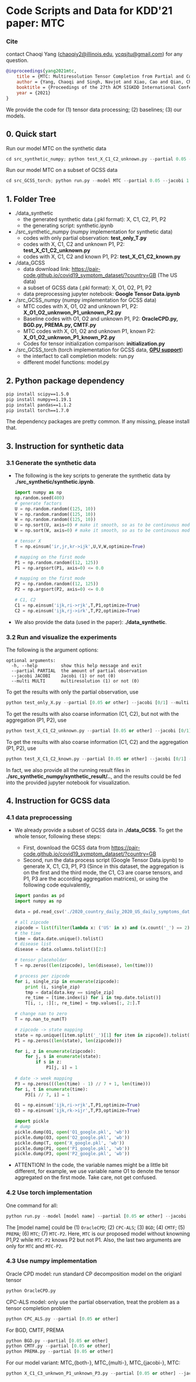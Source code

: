 # Code Scripts and Data for KDD'21 paper: MTC

### Cite
contact Chaoqi Yang (chaoqiy2@illinois.edu, ycqsjtu@gmail.com) for any question.

```bibtex
@inproceedings{yang2021mtc,
    title = {MTC: Multiresolution Tensor Completion from Partial and Coarse Observations},
    author = {Yang, Chaoqi and Singh, Navjot and Xiao, Cao and Qian, Cheng and Solomonik, Edgar and Sun, Jimeng},
    booktitle = {Proceedings of the 27th ACM SIGKDD International Conference on Knowledge Discovery and Data Mining (KDD) 2021},
    year = {2021}
}
```

We provide the code for (1) tensor data processing; (2) baselines; (3) our models.
## 0. Quick start
Run our model MTC on the synthetic data
```python
cd src_synthetic_numpy; python test_X_C1_C2_unknown.py --partial 0.05 --jacobi 1 --multi 1
```

Run our model MTC on a subset of GCSS data
```python
cd src_GCSS_torch; python run.py --model MTC --partial 0.05 --jacobi 1 --multi 1
```


## 1. Folder Tree

- ./data_synthetic
    - the generated synthetic data (.pkl format): X, C1, C2, P1, P2
    - the generating script: synthetic.ipynb
- ./src_synthetic_numpy (numpy implementation for synthetic data)
    * codes with only partial observation: **test_only_T.py**
    * codes with X, C1, C2 and unknown P1, P2: **test_X_C1_C2_unknown.py**
    * codes with X, C1, C2 and known P1, P2: **test_X_C1_C2_known.py**
- ./data_GCSS
    - data download link: https://pair-code.github.io/covid19_symptom_dataset/?country=GB (The US data)
    - a subset of GCSS data (.pkl format): X, O1, O2, P1, P2
    - data preprocessing jupyter notebook: **Google Tensor Data.ipynb**
- ./src_GCSS_numpy (numpy implementation for GCSS data)
    - MTC codes with X, O1, O2 and unknown P1, P2: **X_O1_O2_unknwon_P1_unknown_P2.py**
    - Baseline codes with O1, O2 and unknown P1, P2: **OracleCPD.py, BGD.py, PREMA.py, CMTF.py**
    - MTC codes with X, O1, O2 and unknown P1, known P2: **X_O1_O2_unknwon_P1_known_P2.py**
    - Codes for tensor initialization comparison: **initialization.py**
- ./src_GCSS_torch (torch implementation for GCSS data, <u>**GPU support**</u>)
    - the interfact to call completion models: run.py
    - different model functions: model.py

## 2. Python package dependency

```bash
pip install scipy==1.5.0
pip install numpy==1.19.1
pip install pandas==1.1.2
pip install torch==1.7.0
```
The dependency packages are pretty common. If any missing, please install that.

## 3. Instruction for synthetic data
### 3.1 Generate the synthetic data
- The following is the key scripts to generate the synthetic data by **./src_synthetic/synthetic.ipynb**.
    ```python
    import numpy as np
    np.random.seed(400)
    # generate factors
    U = np.random.random((125, 10))
    V = np.random.random((125, 10))
    W = np.random.random((125, 10))
    U = np.sort(U, axis=0) # make it smooth, so as to be continuous mode
    W = np.sort(W, axis=0) # make it smooth, so as to be continuous mode

    # tensor X
    T = np.einsum('ir,jr,kr->ijk',U,V,W,optimize=True)

    # mapping on the first mode
    P1 = np.random.random((12, 125))
    P1 = np.argsort(P1, axis=0) <= 0.0

    # mapping on the first mode
    P2 = np.random.random((12, 125))
    P2 = np.argsort(P2, axis=0) <= 0.0

    # C1, C2
    C1 = np.einsum('ijk,ri->rjk',T,P1,optimize=True)
    C2 = np.einsum('ijk,rj->irk',T,P2,optimize=True)
    ```

- We also provide the data (used in the paper): **./data_synthetic**.

### 3.2 Run and visualize the experiments
The following is the argument options:
```
optional arguments:
  -h, --help         show this help message and exit
  --partial PARTIAL  the amount of partial observation
  --jacobi JACOBI    Jacobi (1) or not (0)
  --multi MULTI      multiresolution (1) or not (0)
```
To get the results with only the partial observation, use
```python
python test_only_X.py --partial [0.05 or other] --jacobi [0/1] --multi [0/1]
```
To get the results with also coarse information (C1, C2), but not with the aggregation (P1, P2), use
```python
python test_X_C1_C2_unknown.py --partial [0.05 or other] --jacobi [0/1] --multi [0/1]
```

To get the results with also coarse information (C1, C2) and the aggregation (P1, P2), use
```python
python test_X_C1_C2_known.py --partial [0.05 or other] --jacobi [0/1] --multi [0/1]
```
In fact, we also provide all the running result files in **./src_synthetic_numpy/synthetic_result/..**, and the results could be fed into the provided jupyter notebook for visualization.

## 4. Instruction for GCSS data
### 4.1 data preprocessing
- We already provide a subset of GCSS data in **./data_GCSS**. To get the whole tensor, following these steps:
    - First, download the GCSS data from https://pair-code.github.io/covid19_symptom_dataset/?country=GB
    - Second, run the data process script (Google Tensor Data.ipynb) to generate X, C1, C3, P1, P3 (Since in this dataset, the aggregation is on the first and the third mode, the C1, C3 are coarse tensors, and P1, P3 are the according aggregation matrices), or using the following code equivalently,
    ```python
    import pandas as pd
    import numpy as np

    data = pd.read_csv('./2020_country_daily_2020_US_daily_symptoms_dataset.csv') # change the data path accordingly

    # all zipcode
    zipcode = list(filter(lambda x: ('US' in x) and (x.count('_') == 2), data.key.unique()))
    # the time
    time = data.date.unique().tolist()
    # disease list
    disease = data.columns.tolist()[2:]

    # tensor placeholder
    T = np.zeros((len(zipcode), len(disease), len(time)))

    # process per zipcode
    for i, single_zip in enumerate(zipcode):
        print (i, single_zip)
        tmp = data[data.key == single_zip]
        re_time = [time.index(i) for i in tmp.date.tolist()]
        T[i, :, :][:, re_time] = tmp.values[:, 2:].T

    # change nan to zero
    T = np.nan_to_num(T)

    # zipcode -> state mapping
    state = np.unique([item.split('_')[1] for item in zipcode]).tolist()
    P1 = np.zeros((len(state), len(zipcode)))

    for i, z in enumerate(zipcode):
        for j, s in enumerate(state):
            if s in z:
                P1[j, i] = 1
                
    # date -> week mapping
    P3 = np.zeros(((len(time) - 1) // 7 + 1, len(time)))
    for i, t in enumerate(time):
        P3[i // 7, i] = 1

    O1 = np.einsum('ijk,ri->rjk',T,P1,optimize=True)
    O3 = np.einsum('ijk,rk->ijr',T,P3,optimize=True)

    import pickle 
    # dump
    pickle.dump(O1, open('O1_google.pkl', 'wb'))
    pickle.dump(O3, open('O2_google.pkl', 'wb'))
    pickle.dump(T, open('X_google.pkl', 'wb'))
    pickle.dump(P1, open('P1_google.pkl', 'wb'))
    pickle.dump(P3, open('P2_google.pkl', 'wb'))
    ```

- ATTENTION! In the code, the variable names might be a little bit different, for example, we use variable name O1 to denote the tensor aggregated on the first mode. Take care, not get confused.

### 4.2 Use torch implementation
One command for all:

```python
python run.py --model [model name] --partial [0.05 or other] --jacobi [0/1] --multi [0/1]
```
The [model name] could be (1) ```OracleCPD```; (2) ```CPC-ALS```; (3) ```BGD```; (4) ```CMTF```; (5) ```PREMA```; (6) ```MTC```; (7) ```MTC-P2```. Here, ```MTC``` is our proposed model without knowning P1,P2 while ```MTC-P2``` knows P2 but not P1. Also, the last two arguments are only for ```MTC``` and ```MTC-P2```.

### 4.3 Use numpy implementation
Oracle CPD model: run standard CP decomposition model on the origianl tensor
```python
python OracleCPD.py
```

CPC-ALS model: only use the partial observation, treat the problem as a tensor completion problem
```python
python CPC_ALS.py --partial [0.05 or other]
```

For BGD, CMTF, PREMA
```python
python BGD.py --partial [0.05 or other]
python CMTF.py --partial [0.05 or other]
python PREMA.py --partial [0.05 or other]
```
For our model variant: MTC_{both-}, MTC_{multi-}, MTC_{jacobi-}, MTC:
```python
python X_C1_C3_unknwon_P1_unknown_P3.py --partial [0.05 or other] --jacobi [0/1] --multi [0/1]
```
